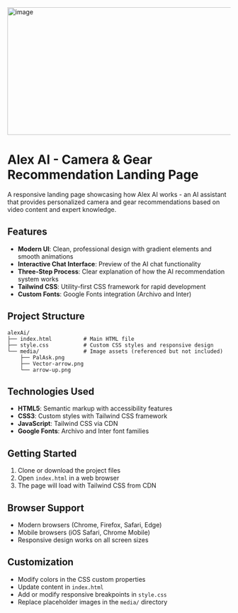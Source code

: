 <img width="562" height="288" alt="image" src="https://github.com/user-attachments/assets/021c31c9-6c2d-4813-b177-62431dbb64cb" />


# Alex AI - Camera & Gear Recommendation Landing Page

A responsive landing page showcasing how Alex AI works - an AI assistant that provides personalized camera and gear recommendations based on video content and expert knowledge.

## Features

- **Modern UI**: Clean, professional design with gradient elements and smooth animations
- **Interactive Chat Interface**: Preview of the AI chat functionality
- **Three-Step Process**: Clear explanation of how the AI recommendation system works
- **Tailwind CSS**: Utility-first CSS framework for rapid development
- **Custom Fonts**: Google Fonts integration (Archivo and Inter)

## Project Structure

```
alexAi/
├── index.html          # Main HTML file
├── style.css           # Custom CSS styles and responsive design
└── media/              # Image assets (referenced but not included)
    ├── PalAsk.png
    ├── Vector-arrow.png
    └── arrow-up.png
```

## Technologies Used

- **HTML5**: Semantic markup with accessibility features
- **CSS3**: Custom styles with Tailwind CSS framework
- **JavaScript**: Tailwind CSS via CDN
- **Google Fonts**: Archivo and Inter font families

## Getting Started

1. Clone or download the project files
2. Open `index.html` in a web browser
3. The page will load with Tailwind CSS from CDN

## Browser Support

- Modern browsers (Chrome, Firefox, Safari, Edge)
- Mobile browsers (iOS Safari, Chrome Mobile)
- Responsive design works on all screen sizes

## Customization

- Modify colors in the CSS custom properties
- Update content in `index.html`
- Add or modify responsive breakpoints in `style.css`
- Replace placeholder images in the `media/` directory
